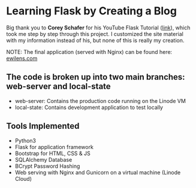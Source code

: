 # Learning Flask by Creating a Blog

Big thank you to **Corey Schafer** for his YouTube Flask Tutorial ([link](https://www.youtube.com/watch?v=MwZwr5Tvyxo&list=PL-osiE80TeTs4UjLw5MM6OjgkjFeUxCYH&ab_channel=CoreySchafer)), which took me step by step through this project. I customized the site material with my information instead of his, but none of this is really my creation.

NOTE: The final application (served with Nginx) can be found here: [ewilens.com](https://www.ewilens.com)

## The code is broken up into two main branches: web-server and local-state
- web-server: Contains the production code running on the Linode VM
- local-state: Contains development application to test locally

## Tools Implemented
- Python3
- Flask for application framework
- Bootstrap for HTML, CSS & JS
- SQLAlchemy Database
- BCrypt Password Hashing
- Web serving with Nginx and Gunicorn on a virtual machine (Linode Cloud)
